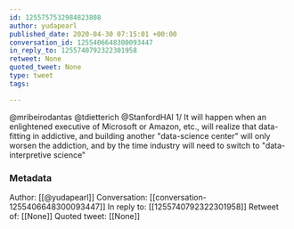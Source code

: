 ```yaml
---
id: 1255757532984823808
author: yudapearl
published_date: 2020-04-30 07:15:01 +00:00
conversation_id: 1255406648300093447
in_reply_to: 1255740792322301958
retweet: None
quoted_tweet: None
type: tweet
tags:

---
```


@mribeirodantas @tdietterich @StanfordHAI 1/ It will happen when an enlightened executive of Microsoft or Amazon, etc., will realize that data-fitting in addictive, and building another "data-science center" will only worsen the addiction, and by the time industry will need to switch to "data-interpretive science"

### Metadata

Author: [[@yudapearl]]
Conversation: [[conversation-1255406648300093447]]
In reply to: [[1255740792322301958]]
Retweet of: [[None]]
Quoted tweet: [[None]]
